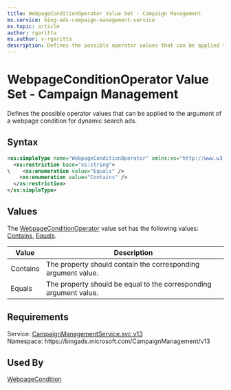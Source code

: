 ```yaml
---
title: WebpageConditionOperator Value Set - Campaign Management
ms.service: bing-ads-campaign-management-service
ms.topic: article
author: rgaritta
ms.author: v-rgaritta
description: Defines the possible operator values that can be applied to the argument of a webpage condition for dynamic search ads.
---
```

# WebpageConditionOperator Value Set - Campaign Management
Defines the possible operator values that can be applied to the argument of a webpage condition for dynamic search ads.

## Syntax
```xml
<xs:simpleType name="WebpageConditionOperator" xmlns:xs="http://www.w3.org/2001/XMLSchema">
  <xs:restriction base="xs:string">
\    <xs:enumeration value="Equals" />
    <xs:enumeration value="Contains" />
  </xs:restriction>
</xs:simpleType>
```

## <a name="values"></a>Values

The [WebpageConditionOperator](webpageconditionoperator.md) value set has the following values: [Contains](#contains), [Equals](#equals).

|Value|Description|
|-----------|---------------|
|<a name="contains"></a>Contains|The property should contain the corresponding argument value.|
|<a name="equals"></a>Equals|The property should be equal to the corresponding argument value.|

## Requirements
Service: [CampaignManagementService.svc v13](https://campaign.api.bingads.microsoft.com/Api/Advertiser/CampaignManagement/v13/CampaignManagementService.svc)  
Namespace: https\://bingads.microsoft.com/CampaignManagement/v13  

## Used By
[WebpageCondition](webpagecondition.md)  
